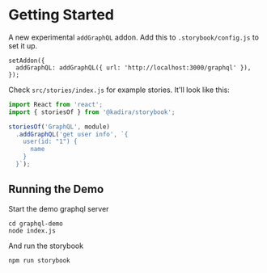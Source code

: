 # Getting Started

A new experimental `addGraphQL` addon. Add this to `.storybook/config.js` to set it up.

```
setAddon({
  addGraphQL: addGraphQL({ url: 'http://localhost:3000/graphql' }),
});
```

Check `src/stories/index.js` for example stories. It'll look like this:

```js
import React from 'react';
import { storiesOf } from '@kadira/storybook';

storiesOf('GraphQL', module)
  .addGraphQL('get user info', `{
    user(id: "1") {
      name
    }
  }`);
```

## Running the Demo

Start the demo graphql server

```
cd graphql-demo
node index.js
```

And run the storybook

```
npm run storybook
```
